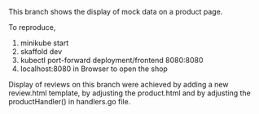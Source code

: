 This branch shows the display of mock data on a product page.

To reproduce, 

1) minikube start
2) skaffold dev
3) kubectl port-forward deployment/frontend 8080:8080
4) localhost:8080 in Browser to open the shop

Display of reviews on this branch were achieved by adding a new review.html template,
by adjusting the product.html and by adjusting the productHandler() 
in handlers.go file.
